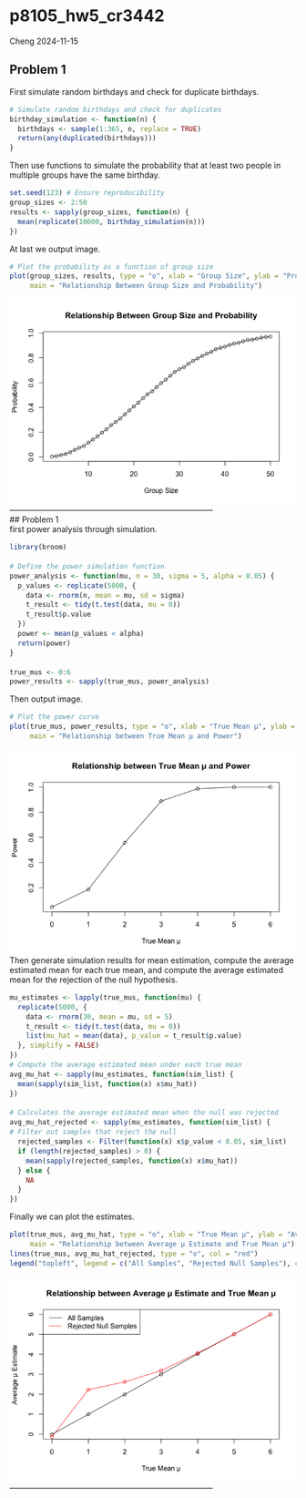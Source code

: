 p8105_hw5_cr3442
================
Cheng
2024-11-15

## Problem 1

  
First simulate random birthdays and check for duplicate birthdays.  

``` r
# Simulate random birthdays and check for duplicates
birthday_simulation <- function(n) {
  birthdays <- sample(1:365, n, replace = TRUE)
  return(any(duplicated(birthdays)))
}
```

  
Then use functions to simulate the probability that at least two people
in multiple groups have the same birthday.  

``` r
set.seed(123) # Ensure reproducibility
group_sizes <- 2:50
results <- sapply(group_sizes, function(n) {
  mean(replicate(10000, birthday_simulation(n)))
})
```

  
At last we output image.  

``` r
# Plot the probability as a function of group size
plot(group_sizes, results, type = "o", xlab = "Group Size", ylab = "Probability",
     main = "Relationship Between Group Size and Probability")
```

![](8105_hw5_cr3442_files/figure-gfm/unnamed-chunk-3-1.png)<!-- -->  
—————————————————————————–  
\## Problem 1  
first power analysis through simulation.  

``` r
library(broom)

# Define the power simulation function
power_analysis <- function(mu, n = 30, sigma = 5, alpha = 0.05) {
  p_values <- replicate(5000, {
    data <- rnorm(n, mean = mu, sd = sigma)
    t_result <- tidy(t.test(data, mu = 0))
    t_result$p.value
  })
  power <- mean(p_values < alpha)
  return(power)
}

true_mus <- 0:6
power_results <- sapply(true_mus, power_analysis)
```

  
Then output image.  

``` r
# Plot the power curve
plot(true_mus, power_results, type = "o", xlab = "True Mean µ", ylab = "Power",
     main = "Relationship between True Mean µ and Power")
```

![](8105_hw5_cr3442_files/figure-gfm/unnamed-chunk-5-1.png)<!-- -->  
Then generate simulation results for mean estimation, compute the
average estimated mean for each true mean, and compute the average
estimated mean for the rejection of the null hypothesis.  

``` r
mu_estimates <- lapply(true_mus, function(mu) {
  replicate(5000, {
    data <- rnorm(30, mean = mu, sd = 5)
    t_result <- tidy(t.test(data, mu = 0))
    list(mu_hat = mean(data), p_value = t_result$p.value)
  }, simplify = FALSE)
})
# Compute the average estimated mean under each true mean
avg_mu_hat <- sapply(mu_estimates, function(sim_list) {
  mean(sapply(sim_list, function(x) x$mu_hat))
})

# Calculates the average estimated mean when the null was rejected 
avg_mu_hat_rejected <- sapply(mu_estimates, function(sim_list) {
# Filter out samples that reject the null
  rejected_samples <- Filter(function(x) x$p_value < 0.05, sim_list)
  if (length(rejected_samples) > 0) {
    mean(sapply(rejected_samples, function(x) x$mu_hat))
  } else {
    NA
  }
})
```

  
Finally we can plot the estimates.  

``` r
plot(true_mus, avg_mu_hat, type = "o", xlab = "True Mean µ", ylab = "Average µ Estimate",
     main = "Relationship between Average µ Estimate and True Mean µ")
lines(true_mus, avg_mu_hat_rejected, type = "o", col = "red")
legend("topleft", legend = c("All Samples", "Rejected Null Samples"), col = c("black", "red"), lty = 1)
```

![](8105_hw5_cr3442_files/figure-gfm/unnamed-chunk-7-1.png)<!-- -->  
—————————————————————————–  
